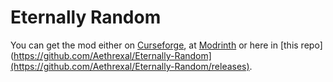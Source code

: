 # Eternally Random

You can get the mod either on [Curseforge](https://www.curseforge.com/minecraft/mc-mods/eternally-random), at [Modrinth](https://modrinth.com/mod/eternally-random) or here in [this repo](https://github.com/Aethrexal/Eternally-Random](https://github.com/Aethrexal/Eternally-Random/releases).

